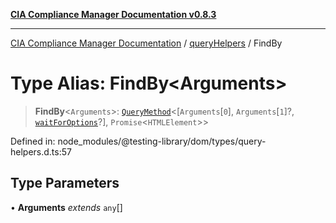 [**CIA Compliance Manager Documentation v0.8.3**](../../../README.md)

***

[CIA Compliance Manager Documentation](../../../globals.md) / [queryHelpers](../README.md) / FindBy

# Type Alias: FindBy\<Arguments\>

> **FindBy**\<`Arguments`\>: [`QueryMethod`](QueryMethod.md)\<\[`Arguments`\[`0`\], `Arguments`\[`1`\]?, [`waitForOptions`](../../../interfaces/waitForOptions.md)?\], `Promise`\<`HTMLElement`\>\>

Defined in: node\_modules/@testing-library/dom/types/query-helpers.d.ts:57

## Type Parameters

• **Arguments** *extends* `any`[]
